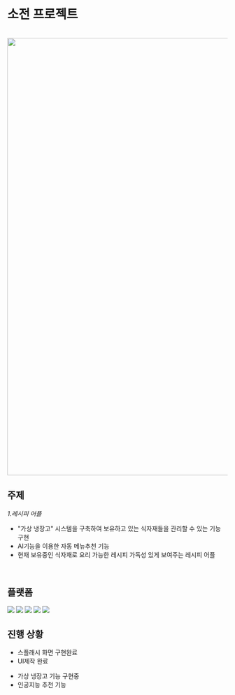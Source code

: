 # 소전 프로젝트
<br>
<img width="1000" src="{https://user-images.githubusercontent.com/54229237/199266551-f1115254-b727-4ba2-ae4c-8e9278bbe1ce.jpg}"/>

## 주제
*1.레시피 어플*   
+ "가상 냉장고" 시스템을 구축하여 보유하고 있는 식자재들을 관리할 수 있는 기능 구현   
+ AI기능을 이용한 자동 메뉴추천 기능
+ 현재 보유중인 식자재로 요리 가능한 레시피 가독성 있게 보여주는 레시피 어플

<br>

## 플랫폼
<img src="https://img.shields.io/badge/MongoDB-47A248?style=for-the-badge&logo=MongoDB&logoColor=white">    
<img src="https://img.shields.io/badge/JAVA-007396?style=for-the-badge&logo=java&logoColor=white">    
<img src="https://img.shields.io/badge/Kotlin-7F52FF?style=for-the-badge&logo=Kotlin&logoColor=white">    
<img src="https://img.shields.io/badge/MySQL-4479A1?style=for-the-badge&logo=MySQL&logoColor=white">    
<img src="https://img.shields.io/badge/Android Studio-3DDC84?style=for-the-badge&logo=Android Studio&logoColor=white">    
<br>

## 진행 상황
* 스플래시 화면 구현완료
* UI제작 완료
- 가상 냉장고 기능 구현중
- 인공지능 추천 기능 
